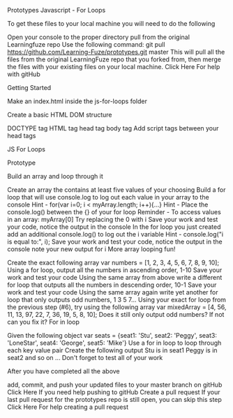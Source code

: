 Prototypes
Javascript - For Loops

To get these files to your local machine you will need to do the following

Open your console to the proper directory
pull from the original Learningfuze repo
Use the following command: git pull https://github.com/Learning-Fuze/prototypes.git master
This will pull all the files from the original LearningFuze repo that you forked from, then merge the files with your existing files on your local machine.
Click Here For help with gitHub

Getting Started

Make an index.html inside the js-for-loops folder

Create a basic HTML DOM structure

DOCTYPE tag
HTML tag
head tag
body tag
Add script tags between your head tags

JS For Loops

Prototype

Build an array and loop through it

Create an array the contains at least five values of your choosing
Build a for loop that will use console.log to log out each value in your array to the console
Hint - for(var i=0; i < myArray.length; i++){...}
Hint - Place the console.log() between the {} of your for loop
Reminder - To access values in an array: myArray[0] Try replacing the 0 with i
Save your work and test your code, notice the output in the console
In the for loop you just created add an additional console.log() to log out the i variable
Hint - console.log("i is equal to:", i);
Save your work and test your code, notice the output in the console
note your new output for i
More array looping fun!

Create the exact following array
var numbers = [1, 2, 3, 4, 5, 6, 7, 8, 9, 10];
Using a for loop, output all the numbers in ascending order, 1-10
Save your work and test your code
Using the same array from above write a different for loop that outputs all the numbers in descending order, 10-1
Save your work and test your code
Using the same array again write yet another for loop that only outputs odd numbers, 1 3 5 7...
Using your exact for loop from the previous step (#6), try using the following array
var mixedArray = [4, 56, 11, 13, 97, 22, 7, 36, 19, 5, 8, 10];
Does it still only output odd numbers?
If not can you fix it?
For in loop

Given the following object
var seats = {seat1: 'Stu', seat2: 'Peggy', seat3: 'LoneStar', seat4: 'George', seat5: 'Mike'}
Use a for in loop to loop through each key value pair
Create the following output Stu is in seat1 Peggy is in seat2 and so on ...
Don't forget to test all of your work

After you have completed all the above

add, commit, and push your updated files to your master branch on gitHub
Click Here If you need help pushing to gitHub
Create a pull request
If your last pull request for the prototypes repo is still open, you can skip this step
Click Here For help creating a pull request